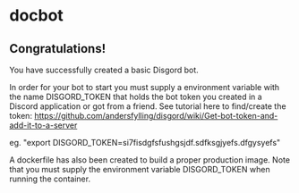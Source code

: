 # docbot

## Congratulations!
You have successfully created a basic Disgord bot.

In order for your bot to start you must supply a environment variable with the name DISGORD_TOKEN that holds
the bot token you created in a Discord application or got from a friend.
See tutorial here to find/create the token: https://github.com/andersfylling/disgord/wiki/Get-bot-token-and-add-it-to-a-server

eg. "export DISGORD_TOKEN=si7fisdgfsfushgsjdf.sdfksgjyefs.dfgysyefs"

A dockerfile has also been created to build a proper production image. Note that you must supply the environment variable DISGORD_TOKEN when running the container.


